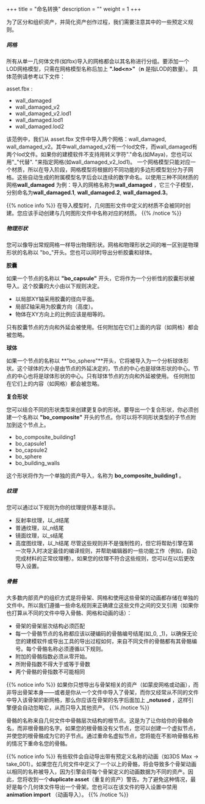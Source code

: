 +++
title = "命名转换"
description = ""
weight = 1
+++

为了区分和组织资产，并简化资产创作过程，我们需要注意其中的一些预定义规则。

##### 网格

所有从单一几何体文件(如fbx)导入的网格都会以其名称进行分组。要添加一个LOD网格模型，只需在网格模型名称后加上 **".lod\<n\>"**（**n** 是指LOD的数量）。
具体范例请参考以下文件：

asset.fbx : 

- wall_damaged
- wall_damaged_v2
- wall_damaged_v2.lod1
- wall_damaged.lod1
- wall_damaged.lod2

该范例中，我们从 asset.fbx 文件中导入两个网格：wall_damaged, wall_damaged_v2。其中wall_damaged_v2有一个lod文件，而wall_damaged有两个lod文件。如果你的建模软件不支持用转义字符"."命名(如Maya)，您也可以用"\_"代替". "来指定网格(如wall_damaged_v2_lod1)。
一个网格模型只能对应一个材质，所以在导入阶段，网格模型将根据的不同功能的多边形模型划分为子网格。这些自动生成的附属模型名字后会以连续的数字命名。以使用三种不同材质的网格**wall_damaged** 为例：导入的网格名称为**wall_damaged** ，它三个子模型，分别命名为**wall_damaged.1**, **wall_damaged.2**, **wall_damaged.3**。


{{% notice info %}}
在导入模型时，几何图形文件中定义的材质不会被同时创建。您应该手动创建与几何图形文件中名称对应的材质。
{{% /notice %}}

##### 物理形状

您可以像导出常规网格一样导出物理形状。网格和物理形状之间的唯一区别是物理形状的名称以 "bo_"开头。您也可以同时导出分析胶囊和球体。

**胶囊**

如果一个节点的名称以 **"bo_capsule"** 开头，它将作为一个分析性的胶囊形状被导入。这个胶囊的大小由以下规则决定。

- 以局部XY轴采用胶囊的径向平面。
- 局部Z轴采用为胶囊方向（高度）。
- 物体在XY方向上的比例应该是相等的。

只有胶囊节点的方向和外延会被使用。任何附加在它们上面的内容（如网格）都会被忽略。

**球体**

如果一个节点的名称以 **"bo_sphere"**开头，它将被导入为一个分析球体形状。这个球体的大小是由节点的外延决定的，节点的中心也是球体形状的中心。节点的中心也将是球体形状的中心。只有球体节点的方向和外延被使用。
任何附加在它们上的内容（如网格）都会被忽略。

**复合形状**

您可以结合不同的形状类型来创建更复杂的形状。要导出一个复合形状，你必须创建一个名称以 **"bo_composite"** 开头的节点。你可以将不同形状类型的子节点附加到这个节点上。


- bo_composite_building1
 - bo_capsule1
 - bo_capsule2
 - bo_sphere
 - bo_building_walls

 这个形状将作为一个单独的资产导入，名称为 **bo_composite_building1** 。

##### 纹理

您可以通过以下规则为你的纹理提供基本提示。
- 反射率纹理，以_d结尾
- 普通纹理，以_n结尾
- 镜面纹理，以_s结尾
- 高度图纹理，以_h结尾
尽管这些规则并不是强制性的，但它将帮助引擎在第一次导入时决定最佳的编译规则，并帮助编辑器的一些功能工作（例如，自动完成材料的正常纹理槽）。如果您的纹理不符合这些规则，您可以在以后更改导入设置。

##### 骨骼

大多数内部资产的组织方式是将骨架、网格和使用这些骨架的动画都存储在单独的文件中。所以我们遵循一些命名规则来正确建立这些文件之间的交叉引用（如果你也打算从不同的文件中导入骨骼、网格和动画的话）：

- 骨架的骨架层次结构必须匹配
- 每一个骨骼节点的名称都应该以硬编码的骨骼编号结尾(如_0, _1)，以确保无论您的建模软件或导出工具的导出过程如何，来自不同文件的骨骼都有其骨骼编号。每个骨骼名称必须遵循以下规则。
- 附加的骨骼指数必须从零开始。
- 所附骨指数不得大于或等于骨数
- 两个骨骼的骨指数不可能相同

{{% notice info %}}
如果你只想导出与骨架相关的资产（如蒙皮网格或动画），而非导出骨架本身——或者是你从一个文件中导入了骨架，而你又经常从不同的文件中导入该骨架的新网格，那么你应该在骨架的名字后面加上 **_notused** ，这样引擎便会自动忽略它，从而只导入其他资产。
{{% /notice %}}

骨骼的名称来自几何文件中骨骼层次结构的根节点。这是为了让你给你的骨骼命名，而非根骨骼的名字。如果您的根骨骼没有父节点，您可以创建一个虚拟节点，并使您的根骨骼成为它的子节点。通过重命名虚拟节点，您将能在不影响骨骼名称的情况下重命名您的骨骼。

{{% notice info %}}
有些软件会自动导出带有预定义名称的动画（如3DS Max -> take_001）。如果您在几何文件中定义了一个以上的骨骼，将会导致多个骨架动画以相同的名称被导入，因为引擎会将每个骨架定义的动画数据为不同的资产。因此，您将收到一个**duplicate asset**（重复的资产）警告。为了避免这种情况，最好是每个几何体文件导出一个骨架。您也可以在该文件的导入设置中禁用 **animation import** （动画导入）。
{{% /notice %}}